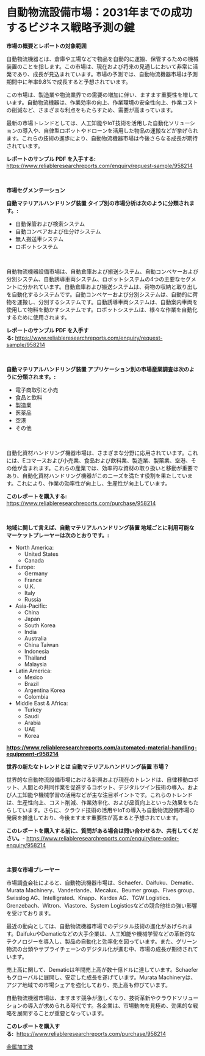 <p><h1>自動物流設備市場：2031年までの成功するビジネス戦略予測の鍵</h1></p><p><strong>市場の概要とレポートの対象範囲</strong></p>
<p><p>自動物流機器とは、倉庫や工場などで物品を自動的に運搬、保管するための機械装置のことを指します。この市場は、現在および将来の見通しにおいて非常に活発であり、成長が見込まれています。市場の予測では、自動物流機器市場は予測期間中に年率9.8%で成長すると予想されています。</p><p>この市場は、製造業や物流業界での需要の増加に伴い、ますます重要性を増しています。自動物流機器は、作業効率の向上、作業環境の安全性向上、作業コストの削減など、さまざまな利点をもたらすため、需要が高まっています。</p><p>最新の市場トレンドとしては、人工知能やIoT技術を活用した自動化ソリューションの導入や、自律型ロボットやドローンを活用した物品の運搬などが挙げられます。これらの技術の進歩により、自動物流機器市場は今後さらなる成長が期待されています。</p></p>
<p><strong>レポートのサンプル PDF を入手する:</strong> <a href="https://www.reliableresearchreports.com/enquiry/request-sample/958214">https://www.reliableresearchreports.com/enquiry/request-sample/958214</a></p>
<p>&nbsp;</p>
<p><strong>市場セグメンテーション</strong></p>
<p><strong>自動マテリアルハンドリング装置 タイプ別の市場分析は次のように分類されます。:</strong></p>
<p><ul><li>自動保管および検索システム</li><li>自動コンベアおよび仕分けシステム</li><li>無人搬送車システム</li><li>ロボットシステム</li></ul></p>
<p>&nbsp;</p>
<p><p>自動物流機器設備市場は、自動倉庫および搬送システム、自動コンベヤーおよび分別システム、自動誘導車両システム、ロボットシステムの4つの主要なセグメントに分かれています。自動倉庫および搬送システムは、荷物の収納と取り出しを自動化するシステムです。自動コンベヤーおよび分別システムは、自動的に荷物を運搬し、分別するシステムです。自動誘導車両システムは、自動案内車両を使用して物料を動かすシステムです。ロボットシステムは、様々な作業を自動化するために使用されます。</p></p>
<p><strong>レポートのサンプル PDF を入手する:</strong>&nbsp;<a href="https://www.reliableresearchreports.com/enquiry/request-sample/958214">https://www.reliableresearchreports.com/enquiry/request-sample/958214</a></p>
<p>&nbsp;</p>
<p><strong> 自動マテリアルハンドリング装置 アプリケーション別の市場産業調査は次のように分類されます。:</strong></p>
<p><ul><li>電子商取引と小売</li><li>食品と飲料</li><li>製造業</li><li>医薬品</li><li>空港</li><li>その他</li></ul></p>
<p>&nbsp;</p>
<p><p>自動化資材ハンドリング機器市場は、さまざまな分野に応用されています。これには、Eコマースおよび小売業、食品および飲料業、製造業、製薬業、空港、その他が含まれます。これらの産業では、効率的な資材の取り扱いと移動が重要であり、自動化資材ハンドリング機器がこのニーズを満たす役割を果たしています。これにより、作業の効率性が向上し、生産性が向上しています。</p></p>
<p><strong>このレポートを購入する:</strong>&nbsp; <a href="https://www.reliableresearchreports.com/purchase/958214">https://www.reliableresearchreports.com/purchase/958214</a></p>
<p>&nbsp;</p>
<p><strong>地域に関して言えば、自動マテリアルハンドリング装置 地域ごとに利用可能なマーケットプレーヤーは次のとおりです。:</strong></p>
<p><ul>
    <li>
        North America:
        <ul>
            <li>United States</li>
            <li>Canada</li>
        </ul>
    </li>
    <li>
        Europe:
        <ul>
            <li>Germany</li>
            <li>France</li>
            <li>U.K.</li>
            <li>Italy</li>
            <li>Russia</li>
        </ul>
    </li>
    <li>
        Asia-Pacific:
        <ul>
            <li>China</li>
            <li>Japan</li>
            <li>South Korea</li>
            <li>India</li>
            <li>Australia</li>
            <li>China Taiwan</li>
            <li>Indonesia</li>
            <li>Thailand</li>
            <li>Malaysia</li>
        </ul>
    </li>
    <li>
        Latin America:
        <ul>
            <li>Mexico</li>
            <li>Brazil</li>
            <li>Argentina Korea</li>
            <li>Colombia</li>
        </ul>
    </li>
    <li>
        Middle East & Africa:
        <ul>
            <li>Turkey</li>
            <li>Saudi</li>
            <li>Arabia</li>
            <li>UAE</li>
            <li>Korea</li>
        </ul>
    </li>
    </ul></p>
<p><strong><a href="https://www.reliableresearchreports.com/automated-material-handling-equipment-r958214">https://www.reliableresearchreports.com/automated-material-handling-equipment-r958214</a></strong>&nbsp;</p>
<p><strong>世界の新たなトレンドとは 自動マテリアルハンドリング装置 市場？</strong></p>
<p><p>世界的な自動物流設備市場における新興および現在のトレンドは、自律移動ロボット、人間との共同作業を促進するコボット、デジタルツイン技術の導入、および人工知能や機械学習の活用などが主な注目ポイントです。これらのトレンドは、生産性向上、コスト削減、作業効率化、および品質向上といった効果をもたらしています。さらに、クラウド技術の活用やIoTの導入も自動物流設備市場の発展を推進しており、今後ますます重要性が高まると予想されています。</p></p>
<p><strong>このレポートを購入する前に、質問がある場合は問い合わせるか、共有してください。</strong>- <a href="https://www.reliableresearchreports.com/enquiry/pre-order-enquiry/958214">https://www.reliableresearchreports.com/enquiry/pre-order-enquiry/958214</a></p>
<p>&nbsp;</p>
<p><strong>主要な市場プレーヤー</strong></p>
<p><p>市場調査会社によると、自動物流機器市場は、Schaefer、Daifuku、Dematic、Murata Machinery、Vanderlande、Mecalux、Beumer group、Fives group、Swisslog AG、Intelligrated、Knapp、Kardex AG、TGW Logistics、Grenzebach、Witron、Viastore、System Logisticsなどの競合他社の強い影響を受けております。</p><p>最近の動向としては、自動物流機器市場でのデジタル技術の進化があげられます。DaifukuやDematicなどの大手企業は、人工知能や機械学習などの革新的なテクノロジーを導入し、製品の自動化と効率化を図っています。また、グリーン物流の台頭やサプライチェーンのデジタル化が進む中、市場の成長が期待されています。</p><p>売上高に関して、Dematicは年間売上高が数十億ドルに達しています。Schaeferもグローバルに展開し、安定した成長を遂げています。Murata Machineryは、アジア地域での市場シェアを強化しており、売上高も伸びています。</p><p>自動物流機器市場は、ますます競争が激しくなり、技術革新やクラウドソリューションの導入が求められる時代です。各企業は、市場動向を見極め、効果的な戦略を展開することが重要となっています。</p></p>
<p><strong>このレポートを購入する:</strong>&nbsp;&nbsp;<a href="https://www.reliableresearchreports.com/purchase/958214">https://www.reliableresearchreports.com/purchase/958214</a></p>
<p><p><a href="https://github.com/Sophiaard2003/Market-Research-Report-List-1/blob/main/642746319624.md">金属加工液</a></p></p>